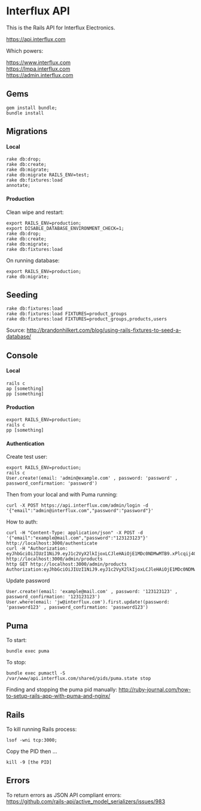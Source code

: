 # Interflux API

This is the Rails API for Interflux Electronics.

https://api.interflux.com  

Which powers:

https://www.interflux.com  
https://lmpa.interflux.com  
https://admin.interflux.com  

## Gems

```
gem install bundle;
bundle install
```

## Migrations

#### Local

```
rake db:drop;
rake db:create;
rake db:migrate;
rake db:migrate RAILS_ENV=test;
rake db:fixtures:load
annotate;
```

#### Production

Clean wipe and restart:
```
export RAILS_ENV=production;
export DISABLE_DATABASE_ENVIRONMENT_CHECK=1;
rake db:drop;
rake db:create;
rake db:migrate;
rake db:fixtures:load
```
On running database:
```
export RAILS_ENV=production;
rake db:migrate;
```

## Seeding

```
rake db:fixtures:load
rake db:fixtures:load FIXTURES=product_groups
rake db:fixtures:load FIXTURES=product_groups,products,users
```
Source: http://brandonhilkert.com/blog/using-rails-fixtures-to-seed-a-database/

## Console

#### Local

```
rails c
ap [something]
pp [something]
```

#### Production

```
export RAILS_ENV=production;
rails c
pp [something]
```


#### Authentication

Create test user:
```
export RAILS_ENV=production;
rails c
User.create!(email: 'admin@example.com' , password: 'password' , password_confirmation: 'password')
```
Then from your local and with Puma running:
```
curl -X POST https://api.interflux.com/admin/login -d '{"email":"admin@interflux.com","password":"password"}'
```

How to auth:
```
curl -H "Content-Type: application/json" -X POST -d '{"email":"example@mail.com","password":"123123123"}' http://localhost:3000/authenticate
curl -H "Authorization: eyJhbGciOiJIUzI1NiJ9.eyJ1c2VyX2lkIjoxLCJleHAiOjE1MDc0NDMwMTB9.xPlcqij4Gpi9wnPvgmI8rdVP23b7Zw1yBD22uu8nApI" http://localhost:3000/admin/products
http GET http://localhost:3000/admin/products Authorization:eyJhbGciOiJIUzI1NiJ9.eyJ1c2VyX2lkIjoxLCJleHAiOjE1MDc0NDMwMTB9.xPlcqij4Gpi9wnPvgmI8rdVP23b7Zw1yBD22uu8nApI
```
Update password
```
User.create!(email: 'example@mail.com' , password: '123123123' , password_confirmation: '123123123')
User.where(email: 'jw@interflux.com').first.update!(password: 'password123' , password_confirmation: 'password123')
```

## Puma

To start:
```
bundle exec puma
```

To stop:
```
bundle exec pumactl -S /var/www/api.interflux.com/shared/pids/puma.state stop
```

Finding and stopping the puma pid manually:
http://ruby-journal.com/how-to-setup-rails-app-with-puma-and-nginx/

## Rails

To kill running Rails process:
```
lsof -wni tcp:3000;
```
Copy the PID then ...
```
kill -9 [the PID]
```

## Errors

To return errors as JSON API compliant errors:  
https://github.com/rails-api/active_model_serializers/issues/983
